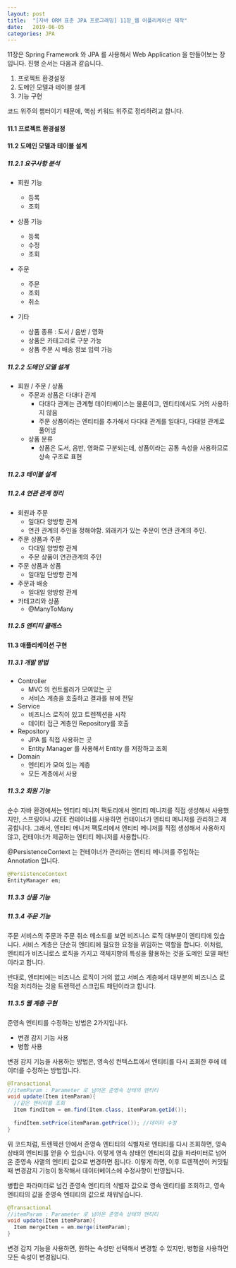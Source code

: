 ```yaml
---
layout: post
title:  "[자바 ORM 표준 JPA 프로그래밍] 11장_웹 어플리케이션 제작"
date:   2019-06-05
categories: JPA
---
```


11장은 Spring Framework 와 JPA 를 사용해서 Web Application 을 만들어보는 장입니다. 진행 순서는 다음과 같습니다.

1. 프로젝트 환경설정
2. 도메인 모델과 테이블 설계
3. 기능 구현

코드 위주의 챕터이기 때문에, 핵심 키워드 위주로 정리하려고 합니다.

#### 11.1 프로젝트 환경설정

#### 11.2 도메인 모델과 테이블 설계

##### 11.2.1 요구사항 분석

- 회원 기능
  - 등록
  - 조회
- 상품 기능
  - 등록
  - 수정
  - 조회

- 주문
  - 주문
  - 조회
  - 취소
- 기타
  - 상품 종류 : 도서 / 음반 / 영화
  - 상품은 카테고리로 구분 가능
  - 상품 주문 시 배송 정보 입력 가능

##### 11.2.2 도메인 모델 설계

- 회원 / 주문 / 상품
  - 주문과 상품은 다대다 관계
    - 다대다 관계는 관계형 데이터베이스는 물론이고, 엔티티에서도 거의 사용하지 않음
    - 주문 상품이라는 엔티티를 추가해서 다다대 관계를 일대다, 다대일 관계로 풀어냄
  - 상품 분류
    - 상품은 도서, 음반, 영화로 구분되는데, 상품이라는 공통 속성을 사용하므로 상속 구조로 표현

##### 11.2.3 테이블 설계

##### 11.2.4 연관 관계 정리

- 회원과 주문
  - 일대다 양방향 관계
  - 연관 관계의 주인을 정해야함. 외래키가 있는 주문이 연관 관계의 주인.
- 주문 상품과 주문
  - 다대일 양방향 관계
  - 주문 상품이 연관관계의 주인
- 주문 상품과 상품
  - 일대일 단방향 관계
- 주문과 배송
  - 일대일 양방향 관계
- 카테고리와 상품
  - @ManyToMany

##### 11.2.5 엔티티 클래스

#### 11.3 애플리케이션 구현

##### 11.3.1 개발 방법

- Controller
  - MVC 의 컨트롤러가 모여있는 곳
  - 서비스 계층을 호출하고 결과를 뷰에 전달
- Service
  - 비즈니스 로직이 있고 트렌젝션을 시작
  - 데이터 접근 계층인 Repository를 호출
- Repository
  - JPA 를 직접 사용하는 곳
  - Entity Manager 를 사용해서 Entity 를 저장하고 조회
- Domain
  - 엔티티가 모여 있는 계층
  - 모든 계층에서 사용

##### 11.3.2 회원 기능

순수 자바 환경에셔는 엔티티 메니저 팩토리에서 엔티티 메니저를 직접 생성해서 사용했지만, 스프링이나 J2EE 컨테이너를 사용하면 컨테이너가 엔티티 메니저를 관리하고 제공합니다. 그래서, 엔티티 메니저 팩토리에서 엔티티 메니저를 직접 생성해서 사용하지 않고, 컨테이너가 제공하는 엔티티 메니저를 사용합니다.

@PersistenceContext 는 컨테이너가 관리하는 엔티티 메니저를 주입하는 Annotation 입니다.

```java
@PersistenceContext
EntityManager em;
```

##### 11.3.3 상품 기능

##### 11.3.4 주문 기능

주문 서비스의 주문과 주문 취소 메소드를 보면 비즈니스 로직 대부분이 엔티티에 있습니다. 서비스 계층은 단순히 엔티티에 필요한 요청을 위임하는 역할을 합니다. 이처럼, 엔티티가 비즈니로스 로직을 가지고 객체지향의 특성을 활용하는 것을 도메인 모델 패턴이라고 합니다.

반대로, 엔티티에는 비즈니스 로직이 거의 없고 서비스 계층에서 대부분의 비즈니스 로직을 처리하는 것을 트랜잭션 스크립트 패턴이라고 합니다. 

##### 11.3.5 웹 계층 구현

준영속 엔티티를 수정하는 방법은 2가지입니다.

- 변경 감지 기능 사용
- 병합 사용

변경 감지 기능을 사용하는 방법은, 영속성 컨텍스트에서 엔티티를 다시 조회한 후에 데이터를 수정하는 방법입니다.

```java
@Transactional
//itemParam : Parameter 로 넘어온 준영속 상태의 엔티티
void update(Item itemParam){
  //같은 엔티티를 조회
  Item findItem = em.find(Item.class, itemParam.getId());
  
  findItem.setPrice(itemParam.getPrice()); //데이터 수정
}
```

위 코드처럼, 트렌젝션 안에서 준영속 엔티티의 식별자로 엔티티를 다시 조회하면, 영속 상태의 엔티티를 얻을 수 있습니다. 이렇게 영속 상태인 엔티티의 값을 파라미터로 넘어온 준영속 사앹의 엔티티 값으로 변경하면 됩니다. 이렇게 하면, 이후 트렌젝션이 커밋될때 변경감지 기능이 동작해서 데이터베이스에 수정사항이 반영됩니다.

병합은 파라미터로 넘긴 준영속 엔티티의 식별자 값으로 영속 엔티티를 조회하고, 영속 엔티티의 값을 준영속 엔티티의 값으로 채워넣습니다.

```java
@Transactional
//itemParam : Parameter 로 넘어온 준영속 상태의 엔티티
void update(Item itemParam){
  Item mergeItem = em.merge(itemParam);
}
```

변경 감지 기능을 사용하면, 원하는 속성만 선택해서 변경할 수 있지만, 병합을 사용하면 모든 속성이 변경됩니다.